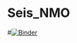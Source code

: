 # Seis_NMO

#[![Binder](https://mybinder.org/badge_logo.svg)](https://mybinder.org/v2/gh/TobiasGanther/Seis_NMO/main?filepath=Seis_NMO.ipynb)
